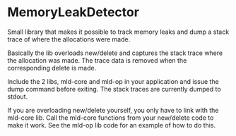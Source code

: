 # MemoryLeakDetector
Small library that makes it possible to track memory leaks and dump a stack trace of where the allocations were made.

Basically the lib overloads new/delete and captures the stack trace where the allocation was made. The trace data is removed
when the corresponding delete is made.

Include the 2 libs, mld-core and mld-op in your application and issue the dump command before exiting. The stack traces
are currently dumped to stdout.

If you are overloading new/delete yourself, you only have to link with the mld-core lib. Call the mld-core functions from
your new/delete code to make it work. See the mld-op lib code for an example of how to do this.
